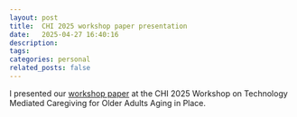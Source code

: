 ```yaml
---
layout: post
title:  CHI 2025 workshop paper presentation
date:   2025-04-27 16:40:16
description: 
tags: 
categories: personal
related_posts: false
---
```


I presented our <a href="https://arxiv.org/abs/2505.02975">workshop paper</a> at the CHI 2025 Workshop on Technology Mediated Caregiving for Older Adults Aging in Place. 
